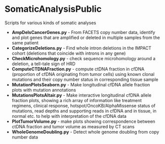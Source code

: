 # SomaticAnalysisPublic


Scripts for various kinds of somatic analyses

- **AmpDelsCancerGenes.py** - From FACETS copy number data, identify and plot genes that are amplified or deleted in multiple samples from the same patient
- **CategorizeDeletions.py** - Find whole intron deletions in the IMPACT cohort (deletions that coincide with introns in any gene)
- **CheckMicrohomology.py** - check sequence microhomology around a deletion, a tell-tale sign of HRD
- **ComputeCTDNAFraction.py** - compute ctDNA fraction in cfDNA (proportion of cfDNA originating from tumor cells) using known clonal mutations and their copy number status in corresponding tissue sample
- **MutationPlotsSeaborn.py** - Make longitudinal cfDNA allele fraction plots with mutation annotations
- **MutationsPlotsAltair.py** - Make interactive longitudinal cfDNA allele fraction plots, showing a rich array of information like treatment regimens, clinical response, hotspot/OncoKB/AlphaMissense status of mutations, read depths and supporting reads in cfDNA and in tissue, in normal etc. to help with interpretation of the cfDNA data
- **PlotTumorVolume.py** - make plots showing correspondence between ctDNA fraction and tumor volume as measured by CT scans
- **WholeGenomeDoubling.py** - Detect whole genome doubling from copy number data

 
